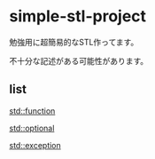 # simple-stl-project

勉強用に超簡易的なSTL作ってます。

不十分な記述がある可能性があります。

## list

[std::function](/stl/stl/functional.hpp)

[std::optional](/stl/stl/optional.hpp)

[std::exception](/stl/stl/exception.hpp)
